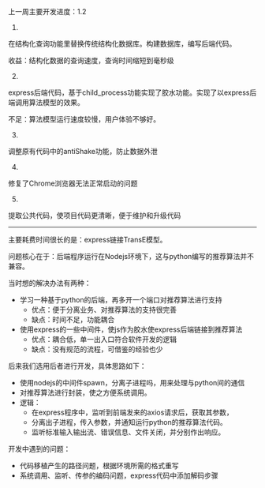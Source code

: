 上一周主要开发进度：1.2



1. 

在结构化查询功能里替换传统结构化数据库。构建数据库，编写后端代码。

收益：结构化数据的查询速度，查询时间缩短到毫秒级

2. 

express后端代码，基于child_process功能实现了胶水功能。实现了以express后端调用算法模型的效果。

不足：算法模型运行速度较慢，用户体验不够好。

3. 

调整原有代码中的antiShake功能，防止数据外泄

4. 

修复了Chrome浏览器无法正常启动的问题

5. 

提取公共代码，使项目代码更清晰，便于维护和升级代码



---------

主要耗费时间很长的是：express链接TransE模型。

问题核心在于：后端程序运行在Nodejs环境下，这与python编写的推荐算法并不兼容。

当时想的解决办法有两种：

- 学习一种基于python的后端，再多开一个端口对推荐算法进行支持
  - 优点：便于分离业务、对推荐算法的支持很完善
  - 缺点：时间不足，功能耦合
- 使用express的一些中间件，使js作为胶水使express后端链接到推荐算法
  - 优点：耦合低，单一出入口符合软件开发的逻辑
  - 缺点：没有规范的流程，可借鉴的经验也少

后来我们选用后者进行开发，具体思路如下：

- 使用nodejs的中间件spawn，分离子进程吗，用来处理与python间的通信
- 对推荐算法进行封装，使之方便系统调用。
- 逻辑：
  - 在express程序中，监听到前端发来的axios请求后，获取其参数，
  - 分离出子进程，传入参数，并通知运行python的推荐算法代码。
  - 监听标准输入输出流、错误信息、文件关闭，并分别作出响应。

开发中遇到的问题：

- 代码移植产生的路径问题，根据环境所需的格式重写
- 系统调用、监听、传参的编码问题，express代码中添加解码步骤


